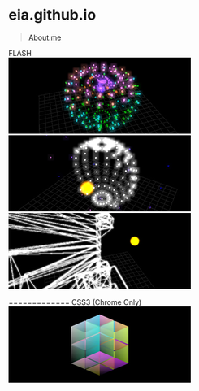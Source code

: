 eia.github.io
=============
> [About.me](http:about.me/eia) <br/>



FLASH <br/>
[![alt](demo/130822/demo_359x150.jpg)](http://eia.github.io/demo/130822/)
[![alt](demo/130823/demo_359x150.jpg)](http://eia.github.io/demo/130823/)
[![alt](demo/130824/demo_359x150.jpg)](http://eia.github.io/demo/130824/)

=============
CSS3 (Chrome Only) <br/>
[![alt](demo/131203/demo_359x150.jpg)](http://eia.github.io/demo/131203/lv11.html)